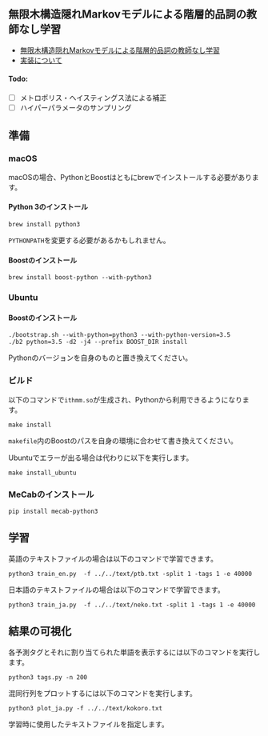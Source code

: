 ## 無限木構造隠れMarkovモデルによる階層的品詞の教師なし学習

- [無限木構造隠れMarkovモデルによる階層的品詞の教師なし学習](http://chasen.org/~daiti-m/paper/nl226ithmm.pdf)
- [実装について](http://musyoku.github.io/2017/03/09/%E7%84%A1%E9%99%90%E6%9C%A8%E6%A7%8B%E9%80%A0%E9%9A%A0%E3%82%8CMarkov%E3%83%A2%E3%83%87%E3%83%AB%E3%81%AB%E3%82%88%E3%82%8B%E9%9A%8E%E5%B1%A4%E7%9A%84%E5%93%81%E8%A9%9E%E3%81%AE%E6%95%99%E5%B8%AB%E3%81%AA%E3%81%97%E5%AD%A6%E7%BF%92/)

#### Todo:

- [ ] メトロポリス・ヘイスティングス法による補正
- [ ] ハイパーパラメータのサンプリング

## 準備

### macOS

macOSの場合、PythonとBoostはともにbrewでインストールする必要があります。

#### Python 3のインストール

```
brew install python3
```

`PYTHONPATH`を変更する必要があるかもしれません。

#### Boostのインストール

```
brew install boost-python --with-python3
```

### Ubuntu

#### Boostのインストール

```
./bootstrap.sh --with-python=python3 --with-python-version=3.5
./b2 python=3.5 -d2 -j4 --prefix BOOST_DIR install
```

Pythonのバージョンを自身のものと置き換えてください。

### ビルド

以下のコマンドで`ithmm.so`が生成され、Pythonから利用できるようになります。

```
make install
```

`makefile`内のBoostのパスを自身の環境に合わせて書き換えてください。

Ubuntuでエラーが出る場合は代わりに以下を実行します。

```
make install_ubuntu
```

### MeCabのインストール

```
pip install mecab-python3
```

## 学習

英語のテキストファイルの場合は以下のコマンドで学習できます。

```
python3 train_en.py  -f ../../text/ptb.txt -split 1 -tags 1 -e 40000
```

日本語のテキストファイルの場合は以下のコマンドで学習できます。

```
python3 train_ja.py  -f ../../text/neko.txt -split 1 -tags 1 -e 40000
```

## 結果の可視化

各予測タグとそれに割り当てられた単語を表示するには以下のコマンドを実行します。

```
python3 tags.py -n 200
```

混同行列をプロットするには以下のコマンドを実行します。

```
python3 plot_ja.py -f ../../text/kokoro.txt
```

学習時に使用したテキストファイルを指定します。

